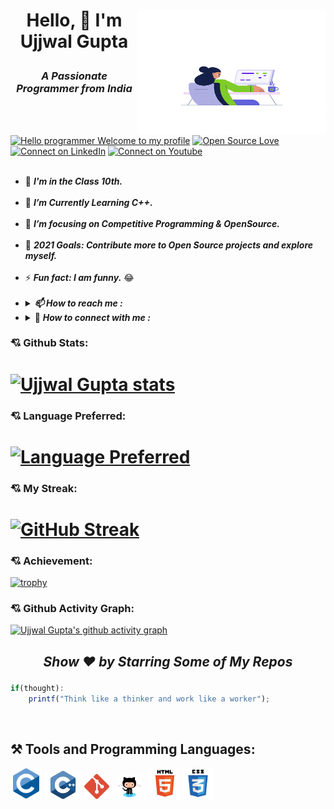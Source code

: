 <h1> <img alt="GIF" src="head.gif" width=300px height=200px align="right">

<p align="center" >Hello, 👋 I'm Ujjwal Gupta 
<h3 align="center"><i>A Passionate Programmer from India</i></h3></br></br>


[![Hello programmer Welcome to my profile](https://img.shields.io/badge/Hello_Developers-Welcome-gold.svg?style=flat&logo=github)](https://github.com/UG-SEP)
[![Open Source Love](https://badges.frapsoft.com/os/v2/open-source.svg?v=103)](https://github.com/UG-SEP) 
[![Connect on LinkedIn](https://img.shields.io/badge/--linkedin?label=LinkedIn&logo=LinkedIn&style=social)](https://www.linkedin.com/in/ujjwal-gupta-ug-233543202/)
[![Connect on Youtube](https://img.shields.io/badge/--Youtube?label=Youtube&logo=Youtube&style=social)](https://www.youtube.com/channel/UChdmj1kcZiXXsmEKz7dVnWQ) 
<br></br>
- 🔭 ***I'm in the Class 10th.***</br></br>
- 🌱 ***I’m Currently Learning C++.***</br></br>
- 🎯 ***I’m focusing on Competitive Programming & OpenSource.***</br></br>
- 🥅 ***2021 Goals: Contribute more to Open Source projects and explore myself.***</br></br>
- ⚡ ***Fun fact: I am funny.*** 😂</br></br>
- ***<details> <summary> 📫  How to reach me :***</summary><a href="mailto:ujjwalcomputerpro1@gmail.com"> <img src="https://img.icons8.com/fluent/48/000000/gmail.png" width="22px"/> </a></details>
- ***<details> <summary>*** 🤝  ***How to connect with me :***</summary><a href="https://www.linkedin.com/in/ujjwal-gupta-ug-233543202/"> <img src="https://camo.githubusercontent.com/c8a9c5b414cd812ad6a97a46c29af67239ddaeae08c41724ff7d945fb4c047e5/68747470733a2f2f6564656e742e6769746875622e696f2f537570657254696e7949636f6e732f696d616765732f7376672f6c696e6b6564696e2e737667" width="25px"/> </a>
&nbsp; <a href="https://www.facebook.com/profile.php?id=100052029756223"> <img src="https://camo.githubusercontent.com/8f245234577766478eaf3ee72b0615e99bb9ef3eaa56e1c37f75692811181d5c/68747470733a2f2f6564656e742e6769746875622e696f2f537570657254696e7949636f6e732f696d616765732f7376672f66616365626f6f6b2e737667" width="25px"/> </a></details>
 
### 💘 Github Stats:
# [![Ujjwal Gupta stats](https://github-readme-stats.vercel.app/api?username=UG-SEP&theme=chartreuse-dark)](https://github.com/UG-SEP)
### 💘 Language Preferred:
# [![Language Preferred](https://github-readme-stats.vercel.app/api/top-langs/?username=UG-SEP&layout=compact&theme=chartreuse-dark)](https://github.com/UG-SEP)
### 💘 My Streak:
# [![GitHub Streak](https://github-readme-streak-stats.herokuapp.com/?user=UG-SEP&theme=onedark)](https://github.com/UG-SEP)
### 💘 Achievement:
[![trophy](https://github-profile-trophy.vercel.app/?username=UG-SEP&theme=gruvbox)](https://github.com/UG-SEP)
### 💘 Github Activity Graph:
[![Ujjwal Gupta's github activity graph](https://activity-graph.herokuapp.com/graph?username=UG-SEP&theme=react-dark)](https://github.com/UG-SEP)

<h2><i> <p align="center"> Show ❤️ by Starring Some of My Repos</i></h2>

```javascript
if(thought):
    printf("Think like a thinker and work like a worker");
```
</br>
<h2> ⚒️ Tools and Programming Languages: </h2>
<p align="left">
<img src="https://raw.githubusercontent.com/SamarpanCoder2002/SamarpanCoder2002/d06e07df7d8fd91e5b3cc00a5ef7aefaea28a4f3/Images_For_README/c_laang.svg" width=50px>
<img src="https://github.com/SamarpanCoder2002/SamarpanCoder2002/blob/main/Images_For_README/c++_lang.png?raw=true" width=60px>
<img src="https://github.com/SamarpanCoder2002/SamarpanCoder2002/blob/main/Images_For_README/git.png?raw=true" width=40px>&nbsp&nbsp
<img src="https://github.com/SamarpanCoder2002/SamarpanCoder2002/blob/main/Images_For_README/github.png?raw=true" width=40px>&nbsp&nbsp
<img src="https://github.com/SamarpanCoder2002/SamarpanCoder2002/blob/main/Images_For_README/html_logo.png?raw=true" width=50px>
<img src="https://github.com/SamarpanCoder2002/SamarpanCoder2002/blob/main/Images_For_README/css_logo.png?raw=true" width=50px>
</p>
<br>
